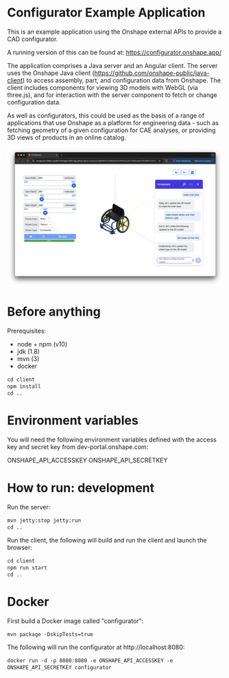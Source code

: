 # Configurator Example Application

This is an example application using the Onshape external APIs to provide a CAD configurator.

A running version of this can be found at: https://configurator.onshape.app/

The application comprises a Java server and an Angular client. The server uses the Onshape Java client (https://github.com/onshape-public/java-client) to access assembly, part, and configuration data from Onshape. The client includes components for viewing 3D models with WebGL (via three.js), and for interaction with the server component to fetch or change configuration data.

As well as configurators, this could be used as the basis of a range of applications that use Onshape as a platform for engineering data - such as fetching geometry of a given configuration for CAE analyses, or providing 3D views of products in an online catalog.

![Screenshot of the app running](./configurator-with-chat.png)


# Before anything

Prerequisites:
* node + npm (v10)
* jdk (1.8)
* mvn (3)
* docker

```
cd client
npm install
cd ..
```

# Environment variables

You will need the following environment variables defined with the access key and secret key from dev-portal.onshape.com:

ONSHAPE_API_ACCESSKEY
ONSHAPE_API_SECRETKEY


# How to run: development

Run the server:

```
mvn jetty:stop jetty:run
cd ..
```

Run the client, the following will build and run the client and launch the browser:

```
cd client
npm run start
cd ..
```

# Docker

First build a Docker image called "configurator":
```
mvn package -DskipTests=true
```

The following will run the configurator at http://localhost:8080:

```
docker run -d -p 8080:8080 -e ONSHAPE_API_ACCESSKEY -e ONSHAPE_API_SECRETKEY configurator
```
